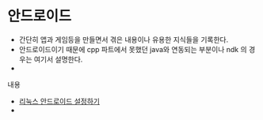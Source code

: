 # 안드로이드 

- 간단히 앱과 게임등을 만들면서 겪은 내용이나 유용한 지식들을 기록한다. 
- 안드로이드이기 때문에 cpp 파트에서 못했던 java와 연동되는 부분이나 ndk 의 경우는 여기서 설명한다. 
- 



내용

- [리눅스 안드로이드 설정하기](android/linux_android_setting.md)
- 